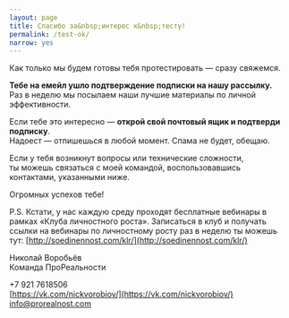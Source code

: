```yaml
---
layout: page
title: Спасибо за&nbsp;интерес к&nbsp;тесту!
permalink: /test-ok/
narrow: yes
---
```


Как только мы будем готовы тебя протестировать — сразу свяжемся.

**Тебе на емейл ушло подтверждение подписки на нашу рассылку.**  
Раз в неделю мы посылаем наши лучшие материалы по личной эффективности. 

Если тебе это интересно — **открой свой почтовый ящик и подтверди подписку**.  
Надоест — отпишешься в любой момент. Спама не будет, обещаю.

Если у тебя возникнут вопросы или технические сложности,  
ты можешь связаться с моей командой, воспользовавшись  
контактами, указанными ниже.

Огромных успехов тебе!

P.S. Кстати, у нас каждую среду проходят бесплатные вебинары в рамках «Клуба личностного роста». Записаться в клуб и получать ссылки на вебинары по личностному росту раз в неделю ты можешь тут: [http://soedinennost.com/klr/](http://soedinennost.com/klr/)

Николай Воробьёв  
Команда ПроРеальности

+7 921 7618506  
[https://vk.com/nickvorobiov/](https://vk.com/nickvorobiov/)  
info@prorealnost.com
